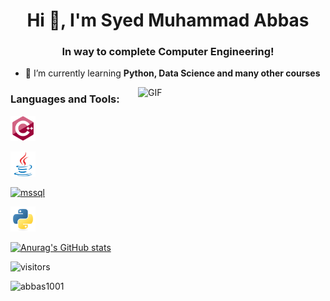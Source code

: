 <h1 align="center">Hi 👋, I'm Syed Muhammad Abbas</h1>
<h3 align="center">In way to complete Computer Engineering!</h3>

- 🌱 I’m currently learning **Python, Data Science and many other courses**

</p>
<img align="right" alt="GIF" src="https://camo.githubusercontent.com/5ead691fd547595a2714fb04ddc86273a386d4f053001edda5c42678b52f4262/68747470733a2f2f6d656469612e67697068792e636f6d2f6d656469612f4c384b36326954446b7a4758362f67697068792e676966" width="300px" data-canonical-src="https://media.giphy.com/media/L8K62iTDkzGX6/giphy.gif" style="max-width:100%;">

<h3 align="left">Languages and Tools:</h3>
</p>
<p align="left"> <a href="https://www.w3schools.com/cpp/" target="_blank"> <img src="https://raw.githubusercontent.com/devicons/devicon/master/icons/cplusplus/cplusplus-original.svg" alt="cplusplus" width="40" height="40"/> 
</p>
<p align="left"> <a href="https://www.java.com" target="_blank"> <img src="https://raw.githubusercontent.com/devicons/devicon/master/icons/java/java-original.svg" alt="java" width="40" height="40"/> 
</p>
<p align="left"> <a href="https://www.microsoft.com/en-us/sql-server" target="_blank"> <img src="https://cdn.worldvectorlogo.com/logos/microsoft-sql-server.svg" alt="mssql" width="40" height="40"/> 
</p>
<p align="left">
</p>
<p align="left"> <a href="https://www.python.org" target="_blank"> <img src="https://raw.githubusercontent.com/devicons/devicon/master/icons/python/python-original.svg" alt="python" width="40" height="40"/> </a> </p>

[![Anurag's GitHub stats](https://github-readme-stats.vercel.app/api?username=abbas1001)](https://github.com/anuraghazra/github-readme-stats)

![visitors](https://visitor-badge.laobi.icu/badge?page_id=smabbas.abbas)

</p>
<img src="https://camo.githubusercontent.com/3e44662364023a6a769b564f9ba06e64e8ab671670d352fe327be24cdadb5f91/68747470733a2f2f6769746875622d726561646d652d73746174732e76657263656c2e6170702f6170692f746f702d6c616e67732f3f757365726e616d653d4d6f6873696e72617a6161266c61796f75743d636f6d70616374" alt="abbas1001" data-canonical-src="https://github-readme-stats.vercel.app/api/top-langs/?username=Mohsinrazaa&amp;layout=compact" style="max-width:100%;">



